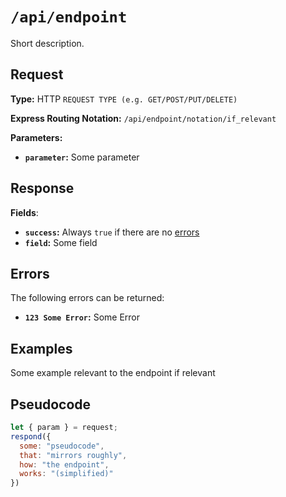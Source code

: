 # `/api/endpoint`

Short description.

## Request

**Type:** HTTP `REQUEST TYPE (e.g. GET/POST/PUT/DELETE)`

**Express Routing Notation:** `/api/endpoint/notation/if_relevant`

**Parameters:**

- **`parameter`:** Some parameter

## Response

**Fields**:

- **`success`:** Always `true` if there are no [errors](#errors)
- **`field`:** Some field

## Errors

The following errors can be returned:

- **`123 Some Error`:** Some Error

## Examples

Some example relevant to the endpoint if relevant

## Pseudocode

```js
let { param } = request;
respond({
  some: "pseudocode",
  that: "mirrors roughly",
  how: "the endpoint",
  works: "(simplified)"
})
```